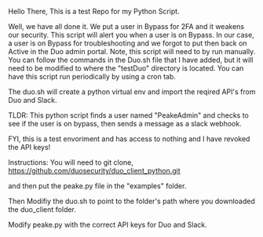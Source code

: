 Hello There,
This is a test Repo for my Python Script.

Well, we have all done it. We put a user in Bypass for 2FA and it weakens our security. This script will alert you when a user is on Bypass. In our case, a user 
is on Bypass for troubleshooting and we forgot to put then back on Active in the Duo admin portal. 
Note, this script will need to by run manually. You can follow the commands in the Duo.sh file that I have added, but it will need to be modified to where the "testDuo" directory is located. 
You can have this script run periodically by using a cron tab. 

The duo.sh will create a python virtual env and import the reqired API's from Duo and Slack. 

TLDR:
This python script finds a user named "PeakeAdmin" and checks to see if the user is on bypass, then sends a message as a slack webhook. 


FYI, this is a test envoriment and has access to nothing and I have revoked the API keys!


Instructions:
You will need to git clone,
https://github.com/duosecurity/duo_client_python.git

and then put the peake.py file in the "examples" folder.

Then Modifiy the duo.sh to point to the folder's path where you downloaded the duo_client folder. 

Modify peake.py with the correct API keys for Duo and Slack. 


